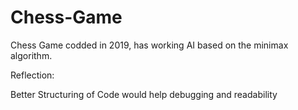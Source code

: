 # Chess-Game

Chess Game codded in 2019, has working AI based on the minimax algorithm.

Reflection:

Better Structuring of Code would help debugging and readability

